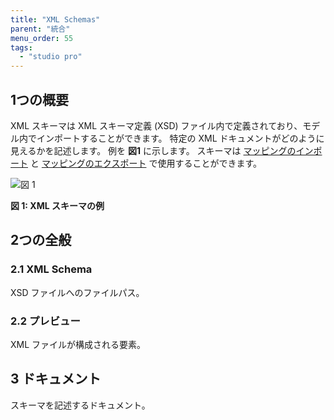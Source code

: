 ```yaml
---
title: "XML Schemas"
parent: "統合"
menu_order: 55
tags:
  - "studio pro"
---
```


## 1つの概要

XML スキーマは XML スキーマ定義 (XSD) ファイル内で定義されており、モデル内でインポートすることができます。 特定の XML ドキュメントがどのように見えるかを記述します。 例を **図1** に示します。 スキーマは [マッピングのインポート](import-mappings) と [マッピングのエクスポート](export-mappings) で使用することができます。

![図 1](attachments/16713706/18582294.png)

**図 1: XML スキーマの例**

## 2つの全般

### 2.1 XML Schema

XSD ファイルへのファイルパス。

### 2.2 プレビュー

XML ファイルが構成される要素。

## 3 ドキュメント

スキーマを記述するドキュメント。
